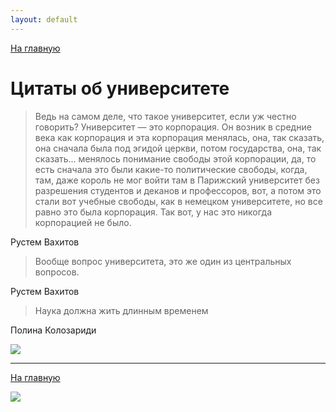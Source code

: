 ```yaml
---
layout: default
---
```


[На главную](./)

# Цитаты об университете


> Ведь на самом деле, что такое университет, если уж честно говорить? Университет — это корпорация. Он возник в средние века как корпорация и эта корпорация менялась, она, так сказать, она сначала была под эгидой церкви, потом государства, она, так сказать… менялось понимание свободы этой корпорации, да, то есть сначала это были какие-то политические свободы, когда, там, даже король не мог войти там в Парижский университет без разрешения студентов и деканов и профессоров, вот, а потом это стали вот учебные свободы, как в немецком университете, но все равно это была корпорация. Так вот, у нас это никогда корпорацией не было.

Рустем Вахитов
 
> Вообще вопрос университета, это же один из центральных вопросов.

Рустем Вахитов

> Наука должна жить длинным временем

Полина Колозариди

![](https://live.staticflickr.com/65535/53772844694_8d7b61979d_b.jpg)



-----

[На главную](./)

![](./logo.png)

